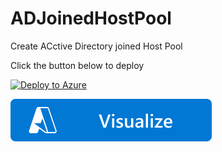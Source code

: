 # ADJoinedHostPool
Create ACctive Directory joined Host Pool

Click the button below to deploy

[![Deploy to Azure](https://aka.ms/deploytoazurebutton)](https://portal.azure.com/#create/Microsoft.Template/uri/https%3A%2F%2Fraw.githubusercontent.com%2FEGitDeveloper%2FADJoinedHostPool%2Fmain%2Fazuredeploy.json)

[![Visualize](https://raw.githubusercontent.com/Azure/azure-quickstart-templates/master/1-CONTRIBUTION-GUIDE/images/visualizebutton.svg?sanitize=true)](http://armviz.io/#/?load=https%3A%2F%2Fraw.githubusercontent.com%2FEGitDeveloper%2FADJoinedHostPool%2Fmain%2Fazuredeploy.json)
